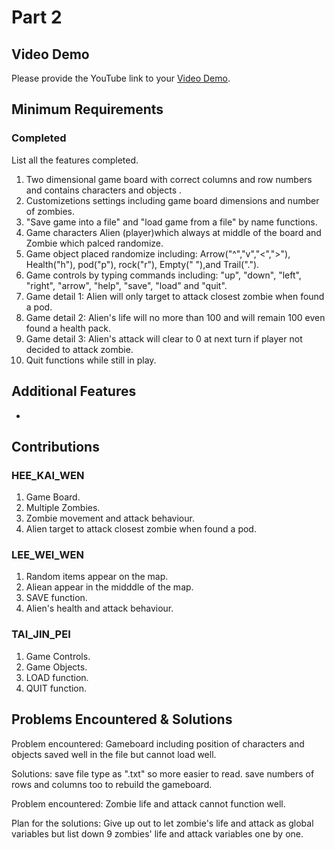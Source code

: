 # Part 2

## Video Demo

Please provide the YouTube link to your [Video Demo]((https://www.youtube.com/watch?v=4cRI8nBFi1E)).

## Minimum Requirements

### Completed

List all the features completed.

1. Two dimensional game board with correct columns and row numbers and contains characters and    objects .
2. Customizetions settings including game board dimensions and number of zombies.
3. "Save game into a file" and "load game from a file" by name functions.
4. Game characters Alien (player)which always at middle of the board and Zombie which palced randomize.
5. Game object placed randomize including: Arrow("^","v","<",">"), Health("h"), pod("p"), rock("r"), Empty(" "),and Trail(".").
6. Game controls by typing commands including: "up", "down", "left", "right", "arrow", "help", "save", "load" and "quit".
7. Game detail 1: Alien will only target to attack closest zombie when found a pod.
8. Game detail 2: Alien's life will no more than 100 and will remain 100 even found a health pack.
9. Game detail 3: Alien's attack will clear to 0 at next turn if player not decided to attack zombie.
10. Quit functions while still in play.

## Additional Features

-

## Contributions

### HEE_KAI_WEN

1. Game Board.
2. Multiple Zombies.
3. Zombie movement and attack behaviour. 
4. Alien target to attack closest zombie when found a pod.

### LEE_WEI_WEN

1. Random items appear on the map.
2. Aliean appear in the midddle of the map.
3. SAVE function.
4. Alien's health and attack behaviour.

### TAI_JIN_PEI

1. Game Controls.
2. Game Objects.
3. LOAD function.
4. QUIT function.

## Problems Encountered & Solutions

Problem encountered:
Gameboard including position of characters and objects saved well in the file but cannot load well.

Solutions:
save file type as ".txt" so more easier to read.
save numbers of rows and columns too to rebuild the gameboard.

Problem encountered:
Zombie life and attack cannot function well.

Plan for the solutions:
Give up out to let zombie's life and attack as global variables but list down 9 zombies' life and attack variables one by one. 

